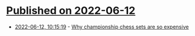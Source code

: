# [Published on 2022-06-12](index.md)

* [2022-06-12, 10:15:19](https://news.ycombinator.com/item?id=31713390) - [Why championship chess sets are so expensive](https://twitter.com/BusinessInsider/status/1534308483314733059)
